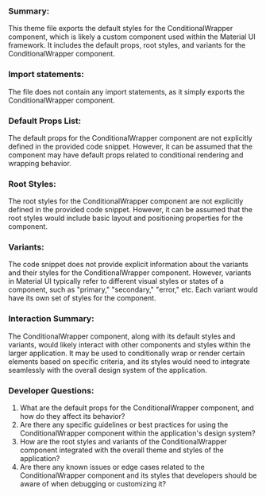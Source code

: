 ### Summary:
This theme file exports the default styles for the ConditionalWrapper component, which is likely a custom component used within the Material UI framework. It includes the default props, root styles, and variants for the ConditionalWrapper component.

### Import statements:
The file does not contain any import statements, as it simply exports the ConditionalWrapper component.

### Default Props List:
The default props for the ConditionalWrapper component are not explicitly defined in the provided code snippet. However, it can be assumed that the component may have default props related to conditional rendering and wrapping behavior.

### Root Styles:
The root styles for the ConditionalWrapper component are not explicitly defined in the provided code snippet. However, it can be assumed that the root styles would include basic layout and positioning properties for the component.

### Variants:
The code snippet does not provide explicit information about the variants and their styles for the ConditionalWrapper component. However, variants in Material UI typically refer to different visual styles or states of a component, such as "primary," "secondary," "error," etc. Each variant would have its own set of styles for the component.

### Interaction Summary:
The ConditionalWrapper component, along with its default styles and variants, would likely interact with other components and styles within the larger application. It may be used to conditionally wrap or render certain elements based on specific criteria, and its styles would need to integrate seamlessly with the overall design system of the application.

### Developer Questions:
1. What are the default props for the ConditionalWrapper component, and how do they affect its behavior?
2. Are there any specific guidelines or best practices for using the ConditionalWrapper component within the application's design system?
3. How are the root styles and variants of the ConditionalWrapper component integrated with the overall theme and styles of the application?
4. Are there any known issues or edge cases related to the ConditionalWrapper component and its styles that developers should be aware of when debugging or customizing it?